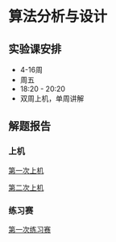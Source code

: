 # 算法分析与设计

## 实验课安排
-   4-16周
-   周五
-   18:20 - 20:20
-   双周上机，单周讲解

## 解题报告
### 上机
[第一次上机](/reports/第一次上机.md)

[第二次上机](/reports/第二次上机.md)
### 练习赛
[第一次练习赛](/reports/第一次练习赛.md)
